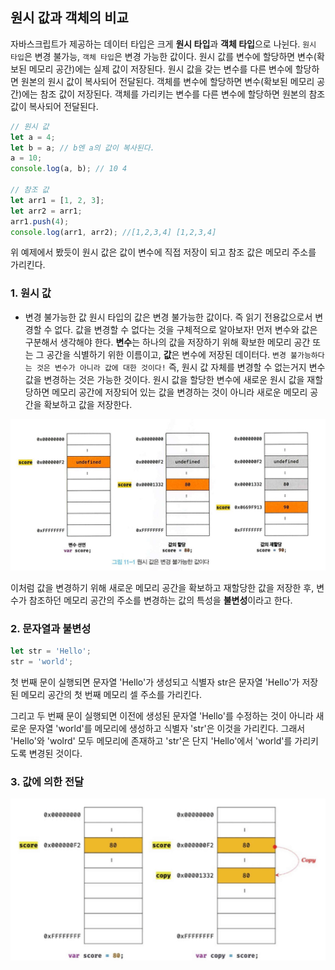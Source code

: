 ## 원시 값과 객체의 비교

자바스크립트가 제공하는 데이터 타입은 크게 **원시 타입**과 **객체 타입**으로 나뉜다.
`원시 타입`은 변경 불가능, `객체 타입`은 변경 가능한 값이다.
원시 값를 변수에 할당하면 변수(확보된 메모리 공간)에는 실제 값이 저장된다. 원시 값을 갖는 변수를 다른 변수에 할당하면 원본의 원시 값이 복사되어 전달된다.
객체를 변수에 할당하면 변수(확보된 메모리 공간)에는 참조 값이 저장된다. 객체를 가리키는 변수를 다른 변수에 할당하면 원본의 참조 값이 복사되어 전달된다.

```javascript
// 원시 값
let a = 4;
let b = a; // b엔 a의 값이 복사된다.
a = 10;
console.log(a, b); // 10 4

// 참조 값
let arr1 = [1, 2, 3];
let arr2 = arr1;
arr1.push(4);
console.log(arr1, arr2); //[1,2,3,4] [1,2,3,4]
```

위 예제에서 봤듯이 원시 값은 값이 변수에 직접 저장이 되고 참조 값은 메모리 주소를 가리킨다.

### 1. 원시 값

- 변경 불가능한 값
  원시 타입의 값은 변경 불가능한 값이다. 즉 읽기 전용값으로서 변경할 수 없다.
  값을 변경할 수 없다는 것을 구체적으로 알아보자!
  먼저 변수와 값은 구분해서 생각해야 한다.
  **변수**는 하나의 값을 저장하기 위해 확보한 메모리 공간 또는 그 공간을 식별하기 위한 이름이고, **값**은 변수에 저장된 데이터다.
  `변경 불가능하다는 것은 변수가 아니라 값에 대한 것이다!`
  즉, 원시 값 자체를 변경할 수 없는거지 변수 값을 변경하는 것은 가능한 것이다.
  원시 값을 할당한 변수에 새로운 원시 값을 재할당하면 메모리 공간에 저장되어 있는 값을 변경하는 것이 아니라 새로운 메모리 공간을 확보하고 값을 저장한다.

![원시값](./Image/원시값1.jpg)

이처럼 값을 변경하기 위해 새로운 메모리 공간을 확보하고 재할당한 값을 저장한 후, 변수가 참조하던 메모리 공간의 주소를 변경하는 값의 특성을 **불변성**이라고 한다.

### 2. 문자열과 불변성

```javascript
let str = 'Hello';
str = 'world';
```

첫 번째 문이 실행되면 문자열 'Hello'가 생성되고 식별자 str은 문자열 'Hello'가 저장된 메모리 공간의 첫 번째 메모리 셀 주소를 가리킨다.

그리고 두 번째 문이 실행되면 이전에 생성된 문자열 'Hello'를 수정하는 것이 아니라 새로운 문자열 'world'를 메모리에 생성하고 식별자 'str'은 이것을 가리킨다. 그래서 'Hello'와 'wolrd' 모두 메모리에 존재하고 'str'은 단지 'Hello'에서 'world'를 가리키도록 변경된 것이다.

### 3. 값에 의한 전달

![값에 의한 전달](./Image/값에의한전달.png)
